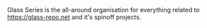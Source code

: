 Glass Series is the all-around organisation for everything related to https://glass-repo.net and it's spinoff projects.
